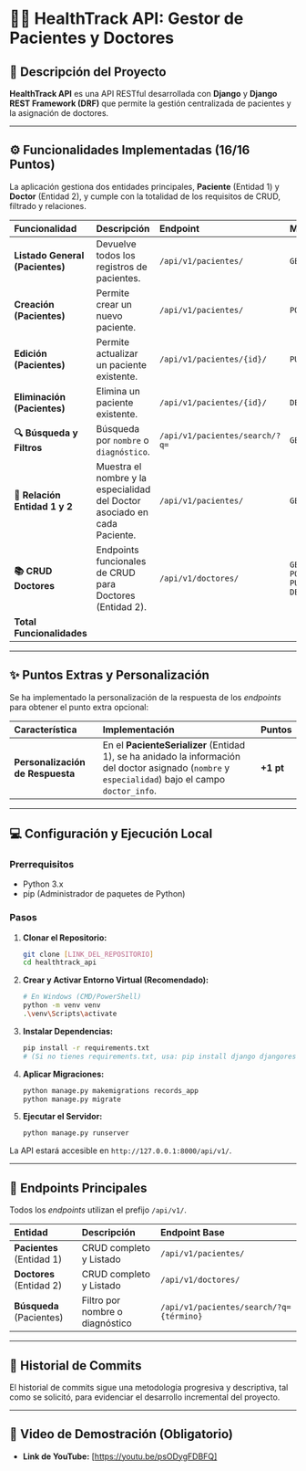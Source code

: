 # 🧑‍⚕️ HealthTrack API: Gestor de Pacientes y Doctores

## 📝 Descripción del Proyecto

**HealthTrack API** es una API RESTful desarrollada con **Django** y **Django REST Framework (DRF)** que permite la gestión centralizada de pacientes y la asignación de doctores.

---

## ⚙️ Funcionalidades Implementadas (16/16 Puntos)

La aplicación gestiona dos entidades principales, **Paciente** (Entidad 1) y **Doctor** (Entidad 2), y cumple con la totalidad de los requisitos de CRUD, filtrado y relaciones.

| Funcionalidad | Descripción | Endpoint | Método | Puntos |
| :--- | :--- | :--- | :--- | :--- |
| **Listado General (Pacientes)** | Devuelve todos los registros de pacientes. | `/api/v1/pacientes/` | `GET` | 2 pts |
| **Creación (Pacientes)** | Permite crear un nuevo paciente. | `/api/v1/pacientes/` | `POST` | 2 pts |
| **Edición (Pacientes)** | Permite actualizar un paciente existente. | `/api/v1/pacientes/{id}/` | `PUT/PATCH` | 2 pts |
| **Eliminación (Pacientes)** | Elimina un paciente existente. | `/api/v1/pacientes/{id}/` | `DELETE` | 2 pts |
| **🔍 Búsqueda y Filtros** | Búsqueda por `nombre` o `diagnóstico`. | `/api/v1/pacientes/search/?q=` | `GET` | 2 pts |
| **🔗 Relación Entidad 1 y 2** | Muestra el nombre y la especialidad del Doctor asociado en cada Paciente. | `/api/v1/pacientes/` | `GET` | 3 pts |
| **📚 CRUD Doctores** | Endpoints funcionales de CRUD para Doctores (Entidad 2). | `/api/v1/doctores/` | `GET, POST, PUT, DELETE` | 3 pts |
| **Total Funcionalidades** | | | | **16 pts** |

---

## ✨ Puntos Extras y Personalización

Se ha implementado la personalización de la respuesta de los *endpoints* para obtener el punto extra opcional:

| Característica | Implementación | Puntos |
| :--- | :--- | :--- |
| **Personalización de Respuesta** | En el **PacienteSerializer** (Entidad 1), se ha anidado la información del doctor asignado (`nombre` y `especialidad`) bajo el campo `doctor_info`. | **+1 pt** |

---

## 💻 Configuración y Ejecución Local

### Prerrequisitos

* Python 3.x
* pip (Administrador de paquetes de Python)

### Pasos

1.  **Clonar el Repositorio:**
    ```bash
    git clone [LINK_DEL_REPOSITORIO]
    cd healthtrack_api
    ```

2.  **Crear y Activar Entorno Virtual (Recomendado):**
    ```bash
    # En Windows (CMD/PowerShell)
    python -m venv venv
    .\venv\Scripts\activate
    ```

3.  **Instalar Dependencias:**
    ```bash
    pip install -r requirements.txt 
    # (Si no tienes requirements.txt, usa: pip install django djangorestframework)
    ```

4.  **Aplicar Migraciones:**
    ```bash
    python manage.py makemigrations records_app
    python manage.py migrate
    ```

5.  **Ejecutar el Servidor:**
    ```bash
    python manage.py runserver
    ```

La API estará accesible en `http://127.0.0.1:8000/api/v1/`.

---

## 🔗 Endpoints Principales

Todos los *endpoints* utilizan el prefijo `/api/v1/`.

| Entidad | Descripción | Endpoint Base |
| :--- | :--- | :--- |
| **Pacientes** (Entidad 1) | CRUD completo y Listado | `/api/v1/pacientes/` |
| **Doctores** (Entidad 2) | CRUD completo y Listado | `/api/v1/doctores/` |
| **Búsqueda** (Pacientes) | Filtro por nombre o diagnóstico | `/api/v1/pacientes/search/?q={término}` |

---

## 🐙 Historial de Commits

El historial de commits sigue una metodología progresiva y descriptiva, tal como se solicitó, para evidenciar el desarrollo incremental del proyecto.

---

## 🎥 Video de Demostración (Obligatorio)

* **Link de YouTube:** [https://youtu.be/psODygFDBFQ]